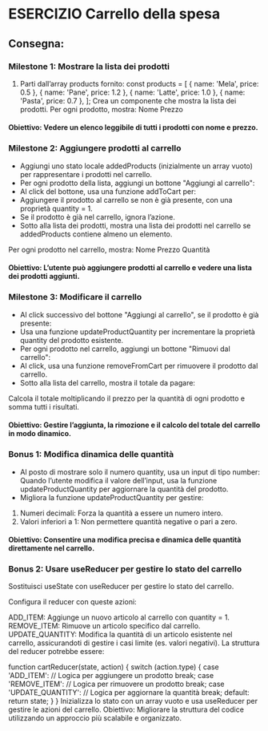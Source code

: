 # ESERCIZIO Carrello della spesa

## Consegna:

### Milestone 1: Mostrare la lista dei prodotti

1. Parti dall’array products fornito:
   const products = [
   { name: 'Mela', price: 0.5 },
   { name: 'Pane', price: 1.2 },
   { name: 'Latte', price: 1.0 },
   { name: 'Pasta', price: 0.7 },
   ];
   Crea un componente che mostra la lista dei prodotti.
   Per ogni prodotto, mostra:
   Nome
   Prezzo

#### Obiettivo: Vedere un elenco leggibile di tutti i prodotti con nome e prezzo.

### Milestone 2: Aggiungere prodotti al carrello

- Aggiungi uno stato locale addedProducts (inizialmente un array vuoto) per rappresentare i prodotti nel carrello.
- Per ogni prodotto della lista, aggiungi un bottone "Aggiungi al carrello":
- Al click del bottone, usa una funzione addToCart per:
- Aggiungere il prodotto al carrello se non è già presente, con una proprietà quantity = 1.
- Se il prodotto è già nel carrello, ignora l’azione.
- Sotto alla lista dei prodotti, mostra una lista dei prodotti nel carrello se addedProducts contiene almeno un elemento.

Per ogni prodotto nel carrello, mostra:
Nome
Prezzo
Quantità

#### Obiettivo: L’utente può aggiungere prodotti al carrello e vedere una lista dei prodotti aggiunti.

### Milestone 3: Modificare il carrello

- Al click successivo del bottone "Aggiungi al carrello", se il prodotto è già presente:
- Usa una funzione updateProductQuantity per incrementare la proprietà quantity del prodotto esistente.
- Per ogni prodotto nel carrello, aggiungi un bottone "Rimuovi dal carrello":
- Al click, usa una funzione removeFromCart per rimuovere il prodotto dal carrello.
- Sotto alla lista del carrello, mostra il totale da pagare:

Calcola il totale moltiplicando il prezzo per la quantità di ogni prodotto e somma tutti i risultati.

#### Obiettivo: Gestire l’aggiunta, la rimozione e il calcolo del totale del carrello in modo dinamico.

### Bonus 1: Modifica dinamica delle quantità

- Al posto di mostrare solo il numero quantity, usa un input di tipo number:
  Quando l’utente modifica il valore dell’input, usa la funzione updateProductQuantity per aggiornare la quantità del prodotto.
- Migliora la funzione updateProductQuantity per gestire:

1. Numeri decimali: Forza la quantità a essere un numero intero.
2. Valori inferiori a 1: Non permettere quantità negative o pari a zero.

#### Obiettivo: Consentire una modifica precisa e dinamica delle quantità direttamente nel carrello.

### Bonus 2: Usare useReducer per gestire lo stato del carrello

Sostituisci useState con useReducer per gestire lo stato del carrello.

Configura il reducer con queste azioni:

ADD_ITEM: Aggiunge un nuovo articolo al carrello con quantity = 1.
REMOVE_ITEM: Rimuove un articolo specifico dal carrello.
UPDATE_QUANTITY: Modifica la quantità di un articolo esistente nel carrello, assicurandoti di gestire i casi limite (es. valori negativi).
La struttura del reducer potrebbe essere:

function cartReducer(state, action) {
switch (action.type) {
case 'ADD_ITEM':
// Logica per aggiungere un prodotto
break;
case 'REMOVE_ITEM':
// Logica per rimuovere un prodotto
break;
case 'UPDATE_QUANTITY':
// Logica per aggiornare la quantità
break;
default:
return state;
}
}
Inizializza lo stato con un array vuoto e usa useReducer per gestire le azioni del carrello.
Obiettivo: Migliorare la struttura del codice utilizzando un approccio più scalabile e organizzato.
